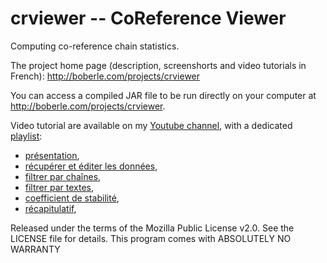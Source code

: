 # crviewer -- CoReference Viewer

Computing co-reference chain statistics.

The project home page (description, screenshorts and video tutorials in French): http://boberle.com/projects/crviewer

You can access a compiled JAR file to be run directly on your computer at http://boberle.com/projects/crviewer.

Video tutorial are available on my [Youtube channel](https://www.youtube.com/channel/UCOwucR9MSBbuOsa1owqyM5Q), with a dedicated [playlist](https://www.youtube.com/watch?v=jpN2LMyQzEI&list=PLLXnGmOewaNUwVQm4UsVtzz4H2f-a7k6S):

- [présentation](https://www.youtube.com/watch?v=jpN2LMyQzEI&list=PLLXnGmOewaNUwVQm4UsVtzz4H2f-a7k6S),
- [récupérer et éditer les données](https://www.youtube.com/watch?v=d5aAJyS-Ivg&list=PLLXnGmOewaNUwVQm4UsVtzz4H2f-a7k6S&index=2),
- [filtrer par chaînes](https://www.youtube.com/watch?v=KvJR2OAoy2k&list=PLLXnGmOewaNUwVQm4UsVtzz4H2f-a7k6S&index=3),
- [filtrer par textes](https://www.youtube.com/watch?v=rDUEteFF4_o&list=PLLXnGmOewaNUwVQm4UsVtzz4H2f-a7k6S&index=4),
- [coefficient de stabilité](https://www.youtube.com/watch?v=t5sut9IFP-k&list=PLLXnGmOewaNUwVQm4UsVtzz4H2f-a7k6S&index=5),
- [récapitulatif](https://www.youtube.com/watch?v=g4mjJZafg5g&list=PLLXnGmOewaNUwVQm4UsVtzz4H2f-a7k6S&index=6),


Released under the terms of the Mozilla Public License v2.0.  See the LICENSE file for details.  This program comes with ABSOLUTELY NO WARRANTY

